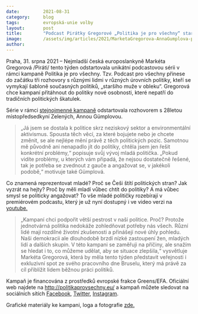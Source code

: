 ```yaml
---
date:         2021-08-31
category:     blog
tags:         evropská-unie volby
layout:       post
title:        "Podcast Pirátky Gregorové „Politika je pro všechny“ startuje s místopředsedkyní Zelených Annou Gümplovou"
image:        /assets/img/articles/2021/MarketaGregorova-AnnaGumplova-podcast-politikajeprovsechny-1.png
author:       
---
```


Praha, 31. srpna 2021 – Nejmladší česká europoslankyně Markéta Gregorová /Piráti/ tento týden odstartovala unikátní podcastovou sérii v rámci kampaně Politika je pro všechny. Tzv. Podcast pro všechny přinese do začátku tři rozhovory s různými lidmi v různých úrovních politiky, kteří se vymykají šabloně současných politiků, „staršího muže v obleku“. Gregorová chce kampaní přitáhnout do politiky nové osobnosti, které nepatří do tradičních politických škatulek.  

Série v rámci [stejnojmenné kampaně](https://politikaprovsechny.eu/) odstartovala rozhovorem s 28letou místopředsedkyní Zelených, Annou Gümplovou.

> „Já jsem se dostala k politice skrz neziskový sektor a environmentální aktivismus. Spousta těch věcí, za které bojujete nebo je chcete změnit, se ale nejlépe mění právě z těch politických pozic. Samotnou mě původně ani nenapadlo jít do politiky, chtěla jsem jen řešit konkrétní problémy,“ popisuje svůj vývoj mladá politička. „Pokud vidíte problémy, u kterých vám připadá, že nejsou dostatečně řešené, tak je potřeba se zvednout z gauče a angažovat se, v jakékoli podobě,“ motivuje také Gümplová.

Co znamená reprezentovat mladé? Proč se Češi štítí politických stran? Jak vyzrát na hejty? Proč by měli mladí vůbec chtít do politiky? A má vůbec smysl se politicky angažovat? To vše mladé političky rozebírají v premiérovém podcastu, který je už nyní dostupný i ve video verzi na [youtube.](https://www.youtube.com/watch?v=dU1PNFI4-HM)

> „Kampaní chci podpořit větší pestrost v naší politice. Proč? Protože jednotvárná politika nedokáže zohledňovat potřeby nás všech. Různí lidé mají rozdílné životní zkušenosti a přinášejí nové úhly pohledu. Naši demokracii ale dlouhodobě brzdí nízké zastoupení žen, mladých lidí a dalších skupin. V této kampani se zaměřuji na příčiny, ale snažím se hledat i to, co můžeme udělat, aby se situace zlepšila,“ vysvětluje Markéta Gregorová, která by měla tento týden představit veřejnosti i exkluzivní spot ze svého pracovního dne Bruselu, který má právě za cíl přiblížit lidem běžnou práci politiků.

Kampaň je financována z prostředků evropské frakce Greens/EFA. Oficiální web najdete na http://politikaprovsechny.eu/ a kampaň můžete sledovat na sociálních sítích [Facebook](https://www.facebook.com/MEPGregorova), [Twitter](https://twitter.com/MarketkaG), [Instagram](https://www.instagram.com/ruzovarebelka/).

Grafické materiály ke kampani, loga a fotografie [zde.](https://drive.google.com/drive/folders/1Me8iOmnTyM0IbWiA2g8dQGw3CjlfT-Ey?usp=sharing)

